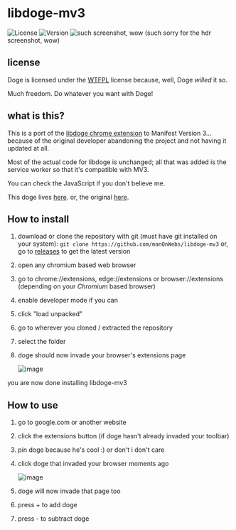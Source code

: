 libdoge-mv3
===============

![License](https://img.shields.io/badge/license-WTFPL-blue)
![Version](https://img.shields.io/badge/version-0.2-brightgreen.svg)
![such screenshot, wow](https://github.com/user-attachments/assets/cdbcc766-46eb-45ff-b42a-22071aca0bef)
(such sorry for the hdr screenshot, wow)



license
-------------
Doge is licensed under the [WTFPL](http://www.wtfpl.net/about/) license because, well, Doge *willed* it so. 

Much freedom.
Do whatever you want with Doge!

what is this?
---------------

This is a port of the [libdoge chrome extension](https://chromewebstore.google.com/detail/libdoge/ifbchccfedjkkhlnffjckaghjdpchhmo?hl=en) to Manifest Version 3... because of the original developer abandoning the project and not having it updated at all.

Most of the actual code for libdoge is unchanged; all that was added is the service worker so that it's compatible with MV3.

You can check the JavaScript if you don't believe me.

This doge lives [here](https://github.com/manOnWebs/libdoge).
or, the original [here](https://github.com/ljalonen/libdoge).

How to install 
---------------

1. download or clone the repository 
with git (must have git installed on your system): ```git clone https://github.com/manOnWebs/libdoge-mv3```
or, go to [releases](https://github.com/manOnWebs/libdoge-mv3/releases) to get the latest version


2. open any chromium based web browser

3. go to chrome://extensions, edge://extensions or browser://extensions (depending on your *Chromium* based browser)

4. enable developer mode if you can

5. click "load unpacked"

6. go to wherever you cloned / extracted the repository

7. select the folder

8. doge should now invade your browser's extensions page

   ![image](https://github.com/user-attachments/assets/d43e1158-4e07-4a81-be29-aaadb41e0bba)

   
you are now done installing libdoge-mv3

How to use
---------------

1. go to google.com or another website

2. click the extensions button (if doge hasn't already invaded your toolbar)

3. pin doge because he's cool :) or don't i don't care

4. click doge that invaded your browser moments ago

   ![image](https://github.com/user-attachments/assets/70d0f723-c79b-42e4-bc04-9980d235a829)
   
6. doge will now invade that page too

7. press + to add doge

9. press - to subtract doge
